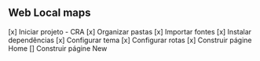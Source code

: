## Web Local maps

[x] Iniciar projeto - CRA
[x] Organizar pastas
[x] Importar fontes
[x] Instalar dependências
[x] Configurar tema
[x] Configurar rotas
[x] Construir págine Home
[] Construir págine New
